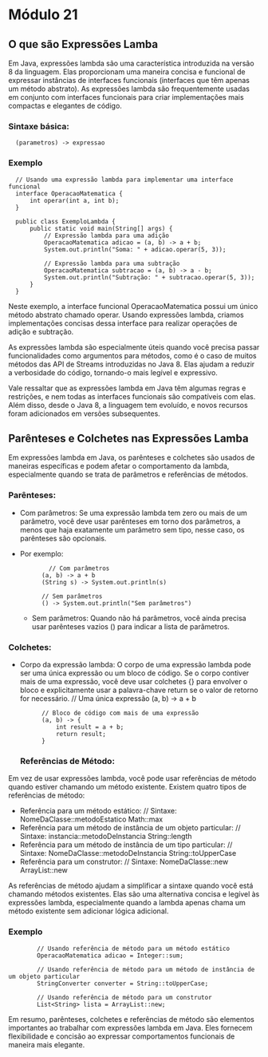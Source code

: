 # Módulo 21

## O que são Expressões Lamba
Em Java, expressões lambda são uma característica introduzida na versão 8 da linguagem. Elas proporcionam uma maneira concisa e funcional de expressar instâncias de interfaces funcionais (interfaces que têm apenas um método abstrato). As expressões lambda são frequentemente usadas em conjunto com interfaces funcionais para criar implementações mais compactas e elegantes de código.

### Sintaxe básica:

      (parametros) -> expressao

### Exemplo
      // Usando uma expressão lambda para implementar uma interface funcional
      interface OperacaoMatematica {
          int operar(int a, int b);
      }
      
      public class ExemploLambda {
          public static void main(String[] args) {
              // Expressão lambda para uma adição
              OperacaoMatematica adicao = (a, b) -> a + b;
              System.out.println("Soma: " + adicao.operar(5, 3));
      
              // Expressão lambda para uma subtração
              OperacaoMatematica subtracao = (a, b) -> a - b;
              System.out.println("Subtração: " + subtracao.operar(5, 3));
          }
      }

Neste exemplo, a interface funcional OperacaoMatematica possui um único método abstrato chamado operar. Usando expressões lambda, criamos implementações concisas dessa interface para realizar operações de adição e subtração.

As expressões lambda são especialmente úteis quando você precisa passar funcionalidades como argumentos para métodos, como é o caso de muitos métodos das API de Streams introduzidas no Java 8. Elas ajudam a reduzir a verbosidade do código, tornando-o mais legível e expressivo.

Vale ressaltar que as expressões lambda em Java têm algumas regras e restrições, e nem todas as interfaces funcionais são compatíveis com elas. Além disso, desde o Java 8, a linguagem tem evoluído, e novos recursos foram adicionados em versões subsequentes.

## Parênteses e Colchetes nas Expressões Lamba

Em expressões lambda em Java, os parênteses e colchetes são usados de maneiras específicas e podem afetar o comportamento da lambda, especialmente quando se trata de parâmetros e referências de métodos.

### Parênteses:

- Com parâmetros: Se uma expressão lambda tem zero ou mais de um parâmetro, você deve usar parênteses em torno dos parâmetros, a menos que haja exatamente um parâmetro sem tipo, nesse caso, os parênteses são opcionais.
- Por exemplo:

              // Com parâmetros
            (a, b) -> a + b
            (String s) -> System.out.println(s)
            
            // Sem parâmetros
            () -> System.out.println("Sem parâmetros")
  - Sem parâmetros: Quando não há parâmetros, você ainda precisa usar parênteses vazios () para indicar a lista de parâmetros.

### Colchetes:

- Corpo da expressão lambda: O corpo de uma expressão lambda pode ser uma única expressão ou um bloco de código. Se o corpo contiver mais de uma expressão, você deve usar colchetes {} para envolver o bloco e explicitamente usar a palavra-chave return se o valor de retorno for necessário.
            // Uma única expressão
            (a, b) -> a + b
            
            // Bloco de código com mais de uma expressão
            (a, b) -> {
                int result = a + b;
                return result;
            }
  ### Referências de Método:

Em vez de usar expressões lambda, você pode usar referências de método quando estiver chamando um método existente. Existem quatro tipos de referências de método:
- Referência para um método estático:
            // Sintaxe: NomeDaClasse::metodoEstatico
            Math::max
- Referência para um método de instância de um objeto particular:
            // Sintaxe: instancia::metodoDeInstancia
            String::length
- Referência para um método de instância de um tipo particular:
            // Sintaxe: NomeDaClasse::metodoDeInstancia
            String::toUpperCase
- Referência para um construtor:
            // Sintaxe: NomeDaClasse::new
            ArrayList::new

As referências de método ajudam a simplificar a sintaxe quando você está chamando métodos existentes. Elas são uma alternativa concisa e legível às expressões lambda, especialmente quando a lambda apenas chama um método existente sem adicionar lógica adicional.

### Exemplo
            // Usando referência de método para um método estático
            OperacaoMatematica adicao = Integer::sum;
            
            // Usando referência de método para um método de instância de um objeto particular
            StringConverter converter = String::toUpperCase;
            
            // Usando referência de método para um construtor
            List<String> lista = ArrayList::new;

Em resumo, parênteses, colchetes e referências de método são elementos importantes ao trabalhar com expressões lambda em Java. Eles fornecem flexibilidade e concisão ao expressar comportamentos funcionais de maneira mais elegante.










